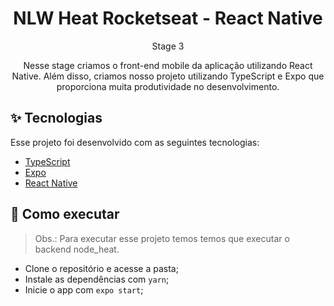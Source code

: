 <h1 align="center">NLW Heat Rocketseat - React Native</h1>

<p align="center">
  Stage 3
</p>

<p align="center">
  Nesse stage criamos o front-end mobile da aplicação utilizando React Native. Além disso, criamos nosso projeto utilizando TypeScript e Expo que proporciona muita produtividade no desenvolvimento.
</p>


## ✨ Tecnologias

Esse projeto foi desenvolvido com as seguintes tecnologias:

- [TypeScript](https://www.typescriptlang.org/)
- [Expo](https://expo.dev/)
- [React Native](https://reactnative.dev/)

## 🚀 Como executar

> Obs.: Para executar esse projeto temos temos que executar o backend node_heat.

- Clone o repositório e acesse a pasta;
- Instale as dependências com `yarn`;
- Inicie o app com `expo start`;